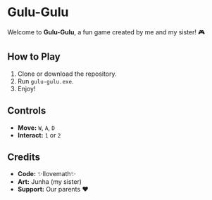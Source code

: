 # Gulu-Gulu

Welcome to **Gulu-Gulu**, a fun game created by me and my sister! 🎮

## How to Play
1. Clone or download the repository.  
2. Run `gulu-gulu.exe`.  
3. Enjoy!

## Controls
- **Move:** `W`, `A`, `D`  
- **Interact:** `1` or `2`

## Credits
- **Code:** ✨Ilovemath✨
- **Art:** Junha (my sister)
- **Support:** Our parents ❤️
